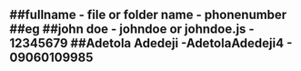 ##fullname - file or folder name - phonenumber
##eg
##john doe - johndoe or johndoe.js - 12345679
##Adetola Adedeji -AdetolaAdedeji4 - 09060109985
----------------------------------------------